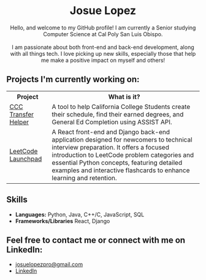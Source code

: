 <div align="center">
  <h1>Josue Lopez</h1>
</div>

<p align="center">
  Hello, and welcome to my GitHub profile! I am currently a Senior studying Computer Science at Cal Poly San Luis Obispo.
  <br><br>
   I am passionate about both front-end and back-end development, along with all things tech. I love picking up new skills, especially those that help me make a positive impact on myself and others!
</p>

## Projects I'm currently working on:

<table>
  <tr>
    <th>Project</th>
    <th>What is it?</th>
  </tr>
  <tr>
    <td><a href="https://github.com/Castro19/ccc-transfer-helper">CCC Transfer Helper</a></td>
    <td>A tool to help California College Students create their schedule, find their earned degrees, and General Ed Completion using ASSIST API.</td>
  </tr>
  <tr>
    <td><a href="https://github.com/JLpro-cd/LeetCode-Launchpad">LeetCode Launchpad</a></td>
    <td>A React front-end and Django back-end application designed for newcomers to technical interview preparation. It offers a focused introduction to LeetCode problem categories and essential Python concepts, featuring detailed examples and interactive flashcards to enhance learning and retention.</td>
  </tr>
</table>

## Skills
- **Languages:** Python, Java, C++/C, JavaScript, SQL
- **Frameworks/Libraries** React, Django

## Feel free to contact me or connect with me on LinkedIn:
- josuelopezpro@gmail.com
- [LinkedIn](https://www.linkedin.com/in/josuelopezpro/)

